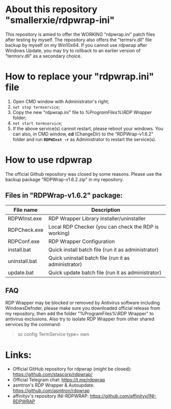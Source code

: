 # About this repository "smallerxie/rdpwrap-ini"
This repository is amied to offer the WORKING "rdpwrap.ini" patch files after testing by myself.
The repository also offers the "termsrv.dll" file backup by myself on my Win10x64. If you cannot use rdpwrap after Windows Update, you may try to rollback to an earlier version of "termsrv.dll" as a secondary choice.

# How to replace your "rdpwrap.ini" file
1. Open CMD window with Administrator's right; 
2. `net stop termservice`; 
3. Copy the new "rdpwrap.ini" file to *%ProgramFiles%\RDP Wrapper* folder; 
4. `net start termservice`; 
5. If the above service(s) cannot restart, please reboot your windows. You can also, in CMD window, **cd** (ChangeDir) to the "RDPWrap-v1.6.2" folder and run **`RDPWInst -r`** as Administrator to restart the service(s).

# How to use rdpwrap
The official Github repository was closed by some reasons. Please use the backup package "RDPWrap-v1.6.2.zip" in my repository.

## Files in "RDPWrap-v1.6.2" package:

File name|Description
---|---
RDPWInst.exe | RDP Wrapper Library installer/uninstaller
RDPCheck.exe | Local RDP Checker (you can check the RDP is working)
RDPConf.exe | RDP Wrapper Configuration
install.bat | Quick install batch file (run it as administrator)
uninstall.bat | Quick uninstall batch file (run it as administrator)
update.bat | Quick update batch file (run it as administrator)

## FAQ
RDP Wrapper may be blocked or removed by Antivirus software including WindowsDefnder, please make sure you downloaded official release from my repository, then add the folder "%ProgramFiles%\RDP Wrapper" to antivirus exclusions. 
Also try to isolate RDP Wrapper from other shared services by the command:
>sc config TermService type= own

# Links:
- Official GitHub repository for rdpwrap (might be closed):
https://github.com/stascorp/rdpwrap/
- Official Telegram chat:
https://t.me/rdpwrap
- asmtron's RDP Wrapper & Autoupdate: 
https://github.com/asmtron/rdpwrap
- affinityv's repository INI-RDPWRAP: 
https://github.com/affinityv/INI-RDPWRAP
